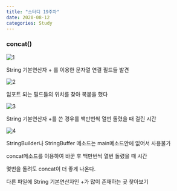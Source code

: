 ```yaml
---
title: "스터디 19주차"
date: 2020-08-12
categories: Study
---
```


### concat()

![1](https://blogfiles.pstatic.net/MjAyMDA4MTJfMTcw/MDAxNTk3MjMwOTk3Mzc2.2ts6MV6QX5Jb6wQb6czto3DgBcU6NCUMkPa8OUD9-KUg.V3HmZpKI9WAxmlHfxvd4BKMc0_2rUfvv3ouScuX10QYg.JPEG.goonta96/1.JPG)

String 기본연산자 + 를 이용한 문자열 연결 필드들 발견

![2](https://blogfiles.pstatic.net/MjAyMDA4MTJfMjYy/MDAxNTk3MjMwOTk3Mzc2.GwDheisQefVOF1zUBfbfaZHSGF2JTrlJOeRWCNxtj9gg.24uAd6RKHfUQ_7Fk3EYUPT8Stb921DkibImz-lqLJ7kg.JPEG.goonta96/0.JPG)

임포트 되는 필드들의 위치를 찾아 복붙을 했다

![3](https://blogfiles.pstatic.net/MjAyMDA4MTJfNTcg/MDAxNTk3MjMwOTk3NDEx.fVx-2zx2L0P0S02zcpvQEBdh8MAxBlwmWBmEMXkX7Wsg.5SdSMZx9rEl8cmzarBTNcHnJdnICB2EyVON0KcT4H5Eg.JPEG.goonta96/2.JPG)

String 기본연산자 +를 쓴 경우를 백만번씩 열번 돌렸을 때 걸린 시간

![4](https://blogfiles.pstatic.net/MjAyMDA4MTJfMTQ4/MDAxNTk3MjMwOTk3NDIx.LaCcg5pgfku-5fH5gcqoOTft2wzQYO5ywdFmkJUjYd4g.wXHqKIDELy4F98uplXZzcuxK40KuDUqOcbvPvG5Rl1cg.JPEG.goonta96/3.JPG)

StringBuilder나 StringBuffer 메소드는 main메소드안에 없어서 사용불가

concat메소드를 이용하여 바꾼 후 백만번씩 열번 돌렸을 때 시간

몇번을 돌려도 concat이 더 좋게 나온다.

다른 파일에 String 기본연산자인 +가 많이 존재하는 곳 찾아보기


